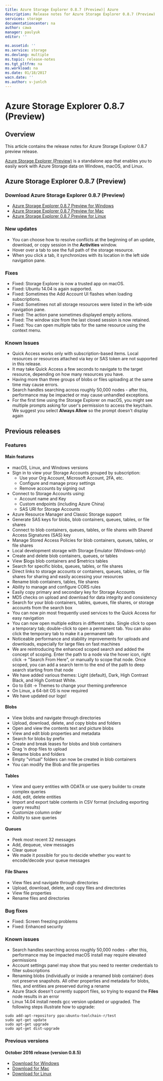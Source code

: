 ```yaml
---
title: Azure Storage Explorer 0.8.7 (Preview)| Azure
description: Release notes for Azure Storage Explorer 0.8.7 (Preview)
services: storage
documentationcenter: na
author: cawa
manager: paulyuk
editor: ''

ms.assetid: ''
ms.service: storage
ms.devlang: multiple
ms.topic: release-notes
ms.tgt_pltfrm: na
ms.workload: na
ms.date: 01/18/2017
wacn.date: ''
ms.author: v-junlch
---
```


# Azure Storage Explorer 0.8.7 (Preview)
## Overview
This article contains the release notes for Azure Storage Explorer 0.8.7 preview release.

[Azure Storage Explorer (Preview)](./vs-azure-tools-storage-manage-with-storage-explorer.md) is a standalone app that enables you to easily work with Azure Storage data on Windows, macOS, and Linux.

## Azure Storage Explorer 0.8.7 (Preview)
### Download Azure Storage Explorer 0.8.7 (Preview)
- [Azure Storage Explorer 0.8.7 Preview for Windows](https://go.microsoft.com/fwlink/?LinkId=708343)
- [Azure Storage Explorer 0.8.7 Preview for Mac](https://go.microsoft.com/fwlink/?LinkId=708342)
- [Azure Storage Explorer 0.8.7 Preview for Linux](https://go.microsoft.com/fwlink/?LinkId=722418)

### New updates
- You can choose how to resolve conflicts at the beginning of an update, download, or copy session in the **Activities** window.
- Hover over a tab to see the full path of the storage resource.
- When you click a tab, it synchronizes with its location in the left side navigation pane.

### Fixes
- Fixed: Storage Explorer is now a trusted app on macOS.
- Fixed: Ubuntu 14.04 is again supported.
- Fixed: Sometimes the Add Account UI flashes when loading subscriptions.
- Fixed: Sometimes not all storage resources were listed in the left-side navigation pane.
- Fixed: The action pane sometimes displayed empty actions.
- Fixed: The window size from the last closed session is now retained.
- Fixed: You can open multiple tabs for the same resource using the context menu.

### Known Issues
- Quick Access works only with subscription-based items. Local resources or resources attached via key or SAS token are not supported in this release.
- It may take Quick Access a few seconds to navigate to the target resource, depending on how many resources you have.
- Having more than three groups of blobs or files uploading at the same time may cause errors.
- Search handles searching across roughly 50,000 nodes - after this, performance may be impacted or may cause unhandled exceptions.
- For the first time using the Storage Explorer on macOS, you might see multiple prompts asking for user's permission to access the keychain. We suggest you select **Always Allow** so the prompt doesn't display again

## Previous releases
### Features
#### Main features
- macOS, Linux, and Windows versions
- Sign in to view your Storage Accounts grouped by subscription:
    - Use your Org Account, Microsoft Account, 2FA, etc.
    - Configure and manage proxy settings
    - Remove accounts by signing out
- Connect to Storage Accounts using:
    - Account name and Key
    - Custom endpoints (including Azure China)
    - SAS URI for Storage Accounts
- Azure Resource Manager and Classic Storage support
- Generate SAS keys for blobs, blob containers, queues, tables, or file shares
- Connect to blob containers, queues, tables, or file shares with Shared Access Signatures (SAS) key
- Manage Stored Access Policies for blob containers, queues, tables, or file shares
- Local development storage with Storage Emulator (Windows-only)
- Create and delete blob containers, queues, or tables
- View $logs blob containers and $metrics tables
- Search for specific blobs, queues, tables, or file shares
- Direct links to storage accounts or containers, queues, tables, or file shares for sharing and easily accessing your resources
- Rename blob containers, tables, file shares
- Ability to manage and configure CORS rules
- Easily copy primary and secondary key for Storage Accounts
- MD5 checks on upload and download for data integrity and consistency
- Search for your blob containers, tables, queues, file shares, or storage accounts from the search box
- You can now pin most frequently used services to the Quick Access for easy navigation
- You can now open multiple editors in different tabs. Single click to open a temporary tab; double-click to open a permanent tab. You can also click the temporary tab to make it a permanent tab
- Noticeable performance and stability improvements for uploads and downloads, especially for large files on fast machines
- We are reintroducing the enhanced scoped search and added the concept of scoping. Enter the path to a node via the hover icon, right click -> "Search From Here", or manually to scope that node. Once scoped, you can add a search term to the end of the path to deep search starting from that node
- We have added various themes: Light (default), Dark, High Contrast Black, and High Contrast White.
- Go to Edit -> Themes to change your theming preference
- On Linux, a 64-bit OS is now required
- We have updated our logo!
#### Blobs
- View blobs and navigate through directories
- Upload, download, delete, and copy blobs and folders
- Open and view the contents text and picture blobs
- View and edit blob properties and metadata
- Search for blobs by prefix
- Create and break leases for blobs and blob containers
- Drag ‘n drop files to upload
- Rename blobs and folders
- Empty "virtual" folders can now be created in blob containers
- You can modify the Blob and file properties
#### Tables
- View and query entities with ODATA or use query builder to create complex queries
- Add, edit, delete entities
- Import and export table contents in CSV format (including exporting query results)
- Customize column order
- Ability to save queries
#### Queues
- Peek most recent 32 messages
- Add, dequeue, view messages
- Clear queue
- We made it possible for you to decide whether you want to encode/decode your queue messages
#### File Shares
- View files and navigate through directories
- Upload, download, delete, and copy files and directories
- View file properties
- Rename files and directories

### Bug fixes
- Fixed: Screen freezing problems
- Fixed: Enhanced security

### Known issues
- Search handles searching across roughly 50,000 nodes - after this, performance may be impacted
macOS install may require elevated permissions
- Account settings panel may show that you need to reenter credentials to filter subscriptions
- Renaming blobs (individually or inside a renamed blob container) does not preserve snapshots. All other properties and metadata for blobs, files, and entities are preserved during a rename
- Azure Stack doesn't currently support files, so trying to expand the **Files** node results in an error
- Linux 14.04 install needs gcc version updated or upgraded. The following steps illustrate how to upgrade:

```
sudo add-apt-repository ppa:ubuntu-toolchain-r/test
sudo apt-get update
sudo apt-get upgrade
sudo apt-get dist-upgrade
```

### Previous versions
#### October 2016 release (version 0.8.5)
- [Download for Windows](https://go.microsoft.com/fwlink/?LinkId=809306)
- [Download for Mac](https://go.microsoft.com/fwlink/?LinkId=809307)
- [Download for Linux](https://go.microsoft.com/fwlink/?LinkId=809308)